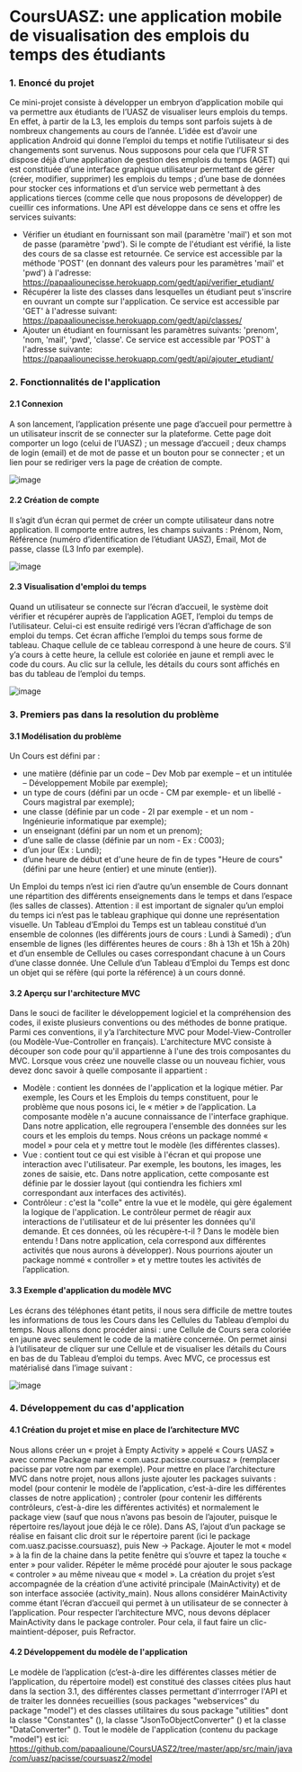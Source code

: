 # CoursUASZ: une application mobile de visualisation des emplois du temps des étudiants
### 1. Enoncé du projet
Ce mini-projet consiste à développer un embryon d’application mobile qui va permettre aux étudiants de l’UASZ de visualiser leurs emplois du temps. En effet, à partir de la L3, les emplois du temps sont parfois sujets à de nombreux changements au cours de l’année. L’idée est d’avoir une application Android qui donne l’emploi du temps et notifie l’utilisateur si des changements sont survenus.
Nous supposons pour cela que l’UFR ST dispose déjà d’une application de gestion des emplois du temps (AGET) qui est constituée d’une interface graphique utilisateur permettant de gérer (créer, modifier, supprimer) les emplois du temps ; d’une base de données pour stocker ces informations et d’un service web permettant à des applications tierces (comme celle que nous proposons de développer) de cueillir ces informations. Une API est développe dans ce sens et offre les services suivants:
- Vérifier un étudiant en fournissant son mail (paramètre 'mail') et son mot de passe (paramètre 'pwd'). Si le compte de l'étudiant est vérifié, la liste des cours de sa classe est retournée. Ce service est accessible par la méthode 'POST' (en donnant des valeurs pour les paramètres 'mail' et 'pwd') à l'adresse: https://papaaliounecisse.herokuapp.com/gedt/api/verifier_etudiant/
- Récupérer la liste des classes dans lesquelles un étudiant peut s'inscrire en ouvrant un compte sur l'application. Ce service est accessible par 'GET' à l'adresse suivant: https://papaaliounecisse.herokuapp.com/gedt/api/classes/
- Ajouter un étudiant en fournissant les paramètres suivants: 'prenom', 'nom, 'mail', 'pwd', 'classe'. Ce service est accessible par 'POST' à l'adresse suivante: https://papaaliounecisse.herokuapp.com/gedt/api/ajouter_etudiant/
### 2. Fonctionnalités de l'application
#### 2.1 Connexion
A son lancement, l’application présente une page d’accueil pour permettre à un utilisateur inscrit de se connecter sur la plateforme. Cette page doit comporter un logo (celui de l’UASZ) ; un message d’accueil ; deux champs de login (email) et de mot de passe et un bouton pour se connecter ; et un lien pour se rediriger vers la page de création de compte.

![image](https://github.com/papaalioune/CoursUASZ2/assets/44668416/32d65961-1196-4672-ba47-23667ed3fb81)

#### 2.2 Création de compte
Il s’agit d’un écran qui permet de créer un compte utilisateur dans notre application. Il comporte entre autres, les champs suivants : Prénom, Nom, Référence (numéro d’identification de l’étudiant UASZ), Email, Mot de passe, classe (L3 Info par exemple).

![image](https://github.com/papaalioune/CoursUASZ2/assets/44668416/b3114255-a7a1-43f3-abcc-e463022d012e)

#### 2.3 Visualisation d'emploi du temps
Quand un utilisateur se connecte sur l’écran d’accueil, le système doit vérifier et récupérer auprès de l’application AGET, l’emploi du temps de l’utilisateur. Celui-ci est ensuite redirigé vers l’écran d’affichage de son emploi du temps. Cet écran affiche l’emploi du temps sous forme de tableau. Chaque cellule de ce tableau correspond à une heure de cours. S’il y’a cours à cette heure, la cellule est coloriée en jaune et rempli avec le code du cours. Au clic sur la cellule, les détails du cours sont affichés en bas du tableau de l’emploi du temps.

![image](https://github.com/papaalioune/CoursUASZ2/assets/44668416/976ad4ce-989f-42b5-9e12-187b64f43ea6)

### 3. Premiers pas dans la resolution du problème
#### 3.1 Modélisation du problème
Un Cours est défini par : 
- une matière (définie par un code – Dev Mob par exemple – et un intitulée – Développement Mobile par exemple);
- un type de cours (défini par un ocde - CM par exemple- et un libellé - Cours magistral par exemple);
- une classe (définie par un code - 2I par exemple - et un nom - Ingénieurie informatique par exemple);
- un enseignant (défini par un nom et un prenom);
- d’une salle de classe (définie par un nom - Ex : C003);
- d’un jour (Ex : Lundi);
- d’une heure de début et d'une heure de fin de types "Heure de cours" (défini par une heure (entier) et une minute (entier)).

Un Emploi du temps n’est ici rien d’autre qu’un ensemble de Cours donnant une répartition des différents enseignements dans le temps et dans l’espace (les salles de classes). Attention : il est important de signaler qu’un emploi du temps ici n’est pas le tableau graphique qui donne une représentation visuelle.
Un Tableau d’Emploi du Temps est un tableau constitué d’un ensemble de colonnes (les différents jours de cours : Lundi à Samedi) ; d’un ensemble de lignes (les différentes heures de cours : 8h à 13h et 15h à 20h) et d’un ensemble de Cellules ou cases correspondant chacune à un Cours d’une classe donnée.
Une Cellule d’un Tableau d’Emploi du Temps est donc un objet qui se réfère (qui porte la référence) à un cours donné.
#### 3.2 Aperçu sur l'architecture MVC
Dans le souci de faciliter le développement logiciel et la compréhension des codes, il existe plusieurs conventions ou des méthodes de bonne pratique. Parmi ces conventions, il y’a l’architecture MVC pour Model-View-Controller (ou Modèle-Vue-Controller en français).
L'architecture MVC consiste à découper son code pour qu'il appartienne à l'une des trois composantes du MVC. Lorsque vous créez une nouvelle classe ou un nouveau fichier, vous devez donc savoir à quelle composante il appartient :
-	Modèle : contient les données de l'application et la logique métier. Par exemple, les Cours et les Emplois du temps constituent, pour le problème que nous posons ici, le « métier » de l’application. La composante modèle n'a aucune connaissance de l'interface graphique. Dans notre application, elle regroupera l'ensemble des données sur les cours et les emplois du temps. Nous créons un package nommé « model » pour cela et y mettre tout le modèle (les différentes classes).
-	Vue : contient tout ce qui est visible à l'écran et qui propose une interaction avec l'utilisateur. Par exemple, les boutons, les images, les zones de saisie, etc. Dans notre application, cette composante est définie par le dossier layout (qui contiendra les fichiers xml correspondant aux interfaces des activités).
-	Contrôleur : c'est la "colle" entre la vue et le modèle, qui gère également la logique de l'application. Le contrôleur permet de réagir aux interactions de l'utilisateur et de lui présenter les données qu'il demande. Et ces données, où les récupère-t-il ? Dans le modèle bien entendu ! Dans notre application, cela correspond aux différentes activités que nous aurons à développer). Nous pourrions ajouter un package nommé « controller » et y mettre toutes les activités de l’application.

#### 3.3 Exemple d'application du modèle MVC
Les écrans des téléphones étant petits, il nous sera difficile de mettre toutes les informations de tous les Cours dans les Cellules du Tableau d’emploi du temps. Nous allons donc procéder ainsi : une Cellule de Cours sera coloriée en jaune avec seulement le code de la matière concernée. On permet ainsi à l’utilisateur de cliquer sur une Cellule et de visualiser les détails du Cours en bas de du Tableau d’emploi du temps. Avec MVC, ce processus est matérialisé dans l’image suivant :

![image](https://github.com/papaalioune/CoursUASZ2/assets/44668416/6402d448-2bec-4f8a-9154-c6d6800f4aa1)

### 4. Développement du cas d'application
#### 4.1 Création du projet et mise en place de l’architecture MVC
Nous allons créer un « projet à Empty Activity » appelé « Cours UASZ » avec comme Package name « com.uasz.pacisse.coursuasz » (remplacer pacisse par votre nom par exemple).
Pour mettre en place l’architecture MVC dans notre projet, nous allons juste ajouter les packages suivants : model (pour contenir le modèle de l’application, c’est-à-dire les différentes classes de notre application) ; controler (pour contenir les différents contrôleurs, c’est-à-dire les différentes activités) et normalement le package view (sauf que nous n’avons pas besoin de l’ajouter, puisque le répertoire res/layout joue déjà le ce rôle).
Dans AS, l’ajout d’un package se réalise en faisant clic droit sur le répertoire parent (ici le package com.uasz.pacisse.coursuasz), puis New -> Package. Ajouter le mot « model » à la fin de la chaine dans la petite fenêtre qui s’ouvre et tapez la touche « enter » pour valider. Répéter le même procédé pour ajouter le sous package « controler » au même niveau que « model ». 
La création du projet s’est accompagnée de la création d’une activité principale (MainActivity) et de son interface associée (activity_main). Nous allons considérer MainActivity comme étant l’écran d’accueil qui permet à un utilisateur de se connecter à l’application.
Pour respecter l’architecture MVC, nous devons déplacer MainActivity dans le package controler. Pour cela, il faut faire un clic-maintient-déposer, puis Refractor.
#### 4.2 Développement du modèle de l'application
Le modèle de l’application (c’est-à-dire les différentes classes métier de l’application, du répertoire model) est constitué des classes citées plus haut dans la section 3.1, des différentes classes permettant d'interrroger l'API et de traiter les données recueillies (sous packages "webservices" du package "model") et des classes utilitaires du sous package "utilities" dont la classe "Constantes" (), la classe "JsonToObjectConverter" () et la classe "DataConverter" (). Tout le modèle de l'application (contenu du package "model") est ici: https://github.com/papaalioune/CoursUASZ2/tree/master/app/src/main/java/com/uasz/pacisse/coursuasz2/model




